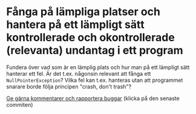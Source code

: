 # Fånga på lämpliga platser och hantera på ett lämpligt sätt kontrollerade och okontrollerade (relevanta) undantag i ett program

Fundera över vad som är en lämplig plats och hur man på ett
lämpligt sätt hanterar ett fel. Är det t.ex. någonsin relevant att
fånga ett `NullPointerException`? Vilka fel kan t.ex. hanteras
utan att programmet snarare borde följa principen "crash, don't
trash"?

[Ge gärna kommentarer och rapportera buggar](https://github.com/IOOPM-UU/achievements/commits/master/I23.md) (klicka på den senaste commiten)
